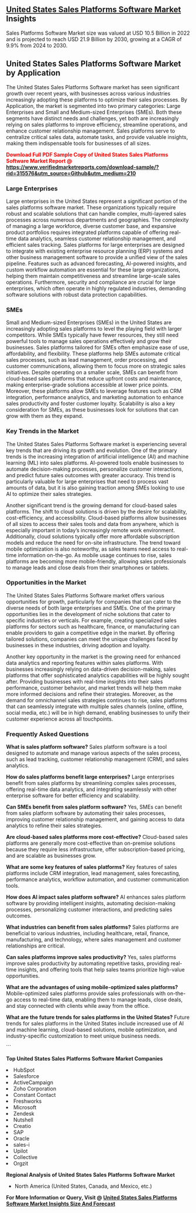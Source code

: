 <h2><a href="https://www.verifiedmarketreports.com/download-sample/?rid=315576&amp;utm_source=Github&amp;utm_medium=210" target="_blank">United States Sales Platforms Software Market</a> Insights</h2><p>Sales Platforms Software Market size was valued at USD 10.5 Billion in 2022 and is projected to reach USD 21.9 Billion by 2030, growing at a CAGR of 9.9% from 2024 to 2030.</p><p><h2>United States Sales Platforms Software Market by Application</h2><p>The United States Sales Platforms Software market has seen significant growth over recent years, with businesses across various industries increasingly adopting these platforms to optimize their sales processes. By Application, the market is segmented into two primary categories: Large Enterprises and Small and Medium-sized Enterprises (SMEs). Both these segments have distinct needs and challenges, yet both are increasingly relying on sales platforms to improve efficiency, streamline operations, and enhance customer relationship management. Sales platforms serve to centralize critical sales data, automate tasks, and provide valuable insights, making them indispensable tools for businesses of all sizes. <strong><p><span class=""><span style="color: #ff0000;"><strong>Download Full PDF Sample Copy of United States Sales Platforms Software Market Report</strong> @ </span><a href="https://www.verifiedmarketreports.com/download-sample/?rid=315576&amp;utm_source=Github&amp;utm_medium=210" target="_blank">https://www.verifiedmarketreports.com/download-sample/?rid=315576&amp;utm_source=Github&amp;utm_medium=210</a></span></p></strong></p><h3>Large Enterprises</h3><p>Large enterprises in the United States represent a significant portion of the sales platforms software market. These organizations typically require robust and scalable solutions that can handle complex, multi-layered sales processes across numerous departments and geographies. The complexity of managing a large workforce, diverse customer base, and expansive product portfolios requires integrated platforms capable of offering real-time data analytics, seamless customer relationship management, and efficient sales tracking. Sales platforms for large enterprises are designed to integrate with existing enterprise resource planning (ERP) systems and other business management software to provide a unified view of the sales pipeline. Features such as advanced forecasting, AI-powered insights, and custom workflow automation are essential for these large organizations, helping them maintain competitiveness and streamline large-scale sales operations. Furthermore, security and compliance are crucial for large enterprises, which often operate in highly regulated industries, demanding software solutions with robust data protection capabilities.</p><h3>SMEs</h3><p>Small and Medium-sized Enterprises (SMEs) in the United States are increasingly adopting sales platforms to level the playing field with larger competitors. While SMEs typically have fewer resources, they still need powerful tools to manage sales operations effectively and grow their businesses. Sales platforms tailored for SMEs often emphasize ease of use, affordability, and flexibility. These platforms help SMEs automate critical sales processes, such as lead management, order processing, and customer communications, allowing them to focus more on strategic sales initiatives. Despite operating on a smaller scale, SMEs can benefit from cloud-based sales platforms that reduce upfront costs and maintenance, making enterprise-grade solutions accessible at lower price points. Moreover, these platforms allow SMEs to leverage features such as CRM integration, performance analytics, and marketing automation to enhance sales productivity and foster customer loyalty. Scalability is also a key consideration for SMEs, as these businesses look for solutions that can grow with them as they expand.</p><h3>Key Trends in the Market</h3><p>The United States Sales Platforms Software market is experiencing several key trends that are driving its growth and evolution. One of the primary trends is the increasing integration of artificial intelligence (AI) and machine learning (ML) into sales platforms. AI-powered tools enable businesses to automate decision-making processes, personalize customer interactions, and predict future sales outcomes with greater accuracy. This trend is particularly valuable for large enterprises that need to process vast amounts of data, but it is also gaining traction among SMEs looking to use AI to optimize their sales strategies.</p><p>Another significant trend is the growing demand for cloud-based sales platforms. The shift to cloud solutions is driven by the desire for scalability, cost-efficiency, and accessibility. Cloud-based platforms allow businesses of all sizes to access their sales tools and data from anywhere, which is especially important in today’s increasingly remote work environment. Additionally, cloud solutions typically offer more affordable subscription models and reduce the need for on-site infrastructure. The trend toward mobile optimization is also noteworthy, as sales teams need access to real-time information on-the-go. As mobile usage continues to rise, sales platforms are becoming more mobile-friendly, allowing sales professionals to manage leads and close deals from their smartphones or tablets.</p><h3>Opportunities in the Market</h3><p>The United States Sales Platforms Software market offers various opportunities for growth, particularly for companies that can cater to the diverse needs of both large enterprises and SMEs. One of the primary opportunities lies in the development of niche solutions that cater to specific industries or verticals. For example, creating specialized sales platforms for sectors such as healthcare, finance, or manufacturing can enable providers to gain a competitive edge in the market. By offering tailored solutions, companies can meet the unique challenges faced by businesses in these industries, driving adoption and loyalty.</p><p>Another key opportunity in the market is the growing need for enhanced data analytics and reporting features within sales platforms. With businesses increasingly relying on data-driven decision-making, sales platforms that offer sophisticated analytics capabilities will be highly sought after. Providing businesses with real-time insights into their sales performance, customer behavior, and market trends will help them make more informed decisions and refine their strategies. Moreover, as the demand for omnichannel sales strategies continues to rise, sales platforms that can seamlessly integrate with multiple sales channels (online, offline, social media, etc.) will be in high demand, enabling businesses to unify their customer experience across all touchpoints.</p><h3>Frequently Asked Questions</h3><p><strong>What is sales platform software?</strong> Sales platform software is a tool designed to automate and manage various aspects of the sales process, such as lead tracking, customer relationship management (CRM), and sales analytics.</p><p><strong>How do sales platforms benefit large enterprises?</strong> Large enterprises benefit from sales platforms by streamlining complex sales processes, offering real-time data analytics, and integrating seamlessly with other enterprise software for better efficiency and scalability.</p><p><strong>Can SMEs benefit from sales platform software?</strong> Yes, SMEs can benefit from sales platform software by automating their sales processes, improving customer relationship management, and gaining access to data analytics to refine their sales strategies.</p><p><strong>Are cloud-based sales platforms more cost-effective?</strong> Cloud-based sales platforms are generally more cost-effective than on-premise solutions because they require less infrastructure, offer subscription-based pricing, and are scalable as businesses grow.</p><p><strong>What are some key features of sales platforms?</strong> Key features of sales platforms include CRM integration, lead management, sales forecasting, performance analytics, workflow automation, and customer communication tools.</p><p><strong>How does AI impact sales platform software?</strong> AI enhances sales platform software by providing intelligent insights, automating decision-making processes, personalizing customer interactions, and predicting sales outcomes.</p><p><strong>What industries can benefit from sales platforms?</strong> Sales platforms are beneficial to various industries, including healthcare, retail, finance, manufacturing, and technology, where sales management and customer relationships are critical.</p><p><strong>Can sales platforms improve sales productivity?</strong> Yes, sales platforms improve sales productivity by automating repetitive tasks, providing real-time insights, and offering tools that help sales teams prioritize high-value opportunities.</p><p><strong>What are the advantages of using mobile-optimized sales platforms?</strong> Mobile-optimized sales platforms provide sales professionals with on-the-go access to real-time data, enabling them to manage leads, close deals, and stay connected with clients while away from the office.</p><p><strong>What are the future trends for sales platforms in the United States?</strong> Future trends for sales platforms in the United States include increased use of AI and machine learning, cloud-based solutions, mobile optimization, and industry-specific customization to meet unique business needs.</p>```</p><p><strong>Top United States Sales Platforms Software Market Companies</strong></p><div data-test-id=""><p><li>HubSpot</li><li> Salesforce</li><li> ActiveCampaign</li><li> Zoho Corporation</li><li> Constant Contact</li><li> Freshworks</li><li> Microsoft</li><li> Zendesk</li><li> Nutshell</li><li> Creatio</li><li> SAP</li><li> Oracle</li><li> sales-i</li><li> Upilot</li><li> Collective</li><li> Orgzit</li></p><div><strong>Regional Analysis of&nbsp;United States Sales Platforms Software Market</strong></div><ul><li dir="ltr"><p dir="ltr">North America&nbsp;(United States, Canada, and Mexico, etc.)</p></li></ul><p><strong>For More Information or Query, Visit @&nbsp;</strong><strong><a href="https://www.verifiedmarketreports.com/product/sales-platforms-software-market/?utm_source=Github&amp;utm_medium=210" target="_blank">United States Sales Platforms Software Market Insights Size And Forecast</a></strong></p></div>
